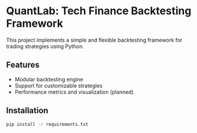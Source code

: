 # QuantLab: Tech Finance Backtesting Framework

This project implements a simple and flexible backtesting framework for trading strategies using Python.  

## Features

- Modular backtesting engine  
- Support for customizable strategies  
- Performance metrics and visualization (planned)

## Installation

```bash
pip install -r requirements.txt

